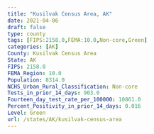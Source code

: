 ```yaml
---
title: "Kusilvak Census Area, AK"
date: 2021-04-06
draft: false
type: county
tags: [FIPS:2158.0,FEMA:10.0,Non-core,Green]
categories: [AK]
County: Kusilvak Census Area
State: AK
FIPS: 2158.0
FEMA_Region: 10.0
Population: 8314.0
NCHS_Urban_Rural_Classification: Non-core
Tests_in_prior_14_days: 903.0
Fourteen_day_test_rate_per_100000: 10861.0
Percent_Positivity_in_prior_14_days: 0.016
Level: Green
url: /states/AK/kusilvak-census-area
---
```



